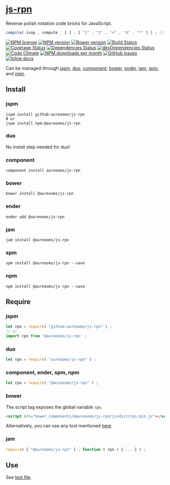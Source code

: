 [js-rpn](http://aureooms.github.io/js-rpn)
==

Reverse polish notation code bricks for JavaScript.

```js
compile( isop , compute , [ ] , [ "1" , "2" , "+" , "4" , "*" ] ) ; // 12
```

[![NPM license](https://img.shields.io/npm/l/@aureooms/js-rpn.svg?style=flat)](https://raw.githubusercontent.com/aureooms/js-rpn/master/LICENSE)
[![NPM version](https://img.shields.io/npm/v/@aureooms/js-rpn.svg?style=flat)](https://www.npmjs.org/package/@aureooms/js-rpn)
[![Bower version](https://img.shields.io/bower/v/@aureooms/js-rpn.svg?style=flat)](http://bower.io/search/?q=@aureooms/js-rpn)
[![Build Status](https://img.shields.io/travis/aureooms/js-rpn.svg?style=flat)](https://travis-ci.org/aureooms/js-rpn)
[![Coverage Status](https://img.shields.io/coveralls/aureooms/js-rpn.svg?style=flat)](https://coveralls.io/r/aureooms/js-rpn)
[![Dependencies Status](https://img.shields.io/david/aureooms/js-rpn.svg?style=flat)](https://david-dm.org/aureooms/js-rpn#info=dependencies)
[![devDependencies Status](https://img.shields.io/david/dev/aureooms/js-rpn.svg?style=flat)](https://david-dm.org/aureooms/js-rpn#info=devDependencies)
[![Code Climate](https://img.shields.io/codeclimate/github/aureooms/js-rpn.svg?style=flat)](https://codeclimate.com/github/aureooms/js-rpn)
[![NPM downloads per month](https://img.shields.io/npm/dm/@aureooms/js-rpn.svg?style=flat)](https://www.npmjs.org/package/@aureooms/js-rpn)
[![GitHub issues](https://img.shields.io/github/issues/aureooms/js-rpn.svg?style=flat)](https://github.com/aureooms/js-rpn/issues)
[![Inline docs](http://inch-ci.org/github/aureooms/js-rpn.svg?branch=master&style=shields)](http://inch-ci.org/github/aureooms/js-rpn)

Can be managed through [jspm](https://github.com/jspm/jspm-cli),
[duo](https://github.com/duojs/duo),
[component](https://github.com/componentjs/component),
[bower](https://github.com/bower/bower),
[ender](https://github.com/ender-js/Ender),
[jam](https://github.com/caolan/jam),
[spm](https://github.com/spmjs/spm),
and [npm](https://github.com/npm/npm).

## Install

### jspm
```terminal
jspm install github:aureooms/js-rpn
# or
jspm install npm:@aureooms/js-rpn
```
### duo
No install step needed for duo!

### component
```terminal
component install aureooms/js-rpn
```

### bower
```terminal
bower install @aureooms/js-rpn
```

### ender
```terminal
ender add @aureooms/js-rpn
```

### jam
```terminal
jam install @aureooms/js-rpn
```

### spm
```terminal
spm install @aureooms/js-rpn --save
```

### npm
```terminal
npm install @aureooms/js-rpn --save
```

## Require
### jspm
```js
let rpn = require( "github:aureooms/js-rpn" ) ;
// or
import rpn from '@aureooms/js-rpn' ;
```
### duo
```js
let rpn = require( "aureooms/js-rpn" ) ;
```

### component, ender, spm, npm
```js
let rpn = require( "@aureooms/js-rpn" ) ;
```

### bower
The script tag exposes the global variable `rpn`.
```html
<script src="bower_components/@aureooms/js-rpn/js/dist/rpn.min.js"></script>
```
Alternatively, you can use any tool mentioned [here](http://bower.io/docs/tools/).

### jam
```js
require( [ "@aureooms/js-rpn" ] , function ( rpn ) { ... } ) ;
```

## Use

See [test file](https://github.com/aureooms/js-rpn/blob/master/test/js/src/all.js).
